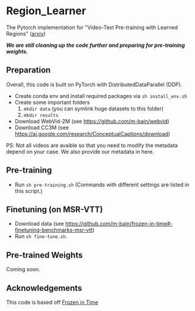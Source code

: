 # Region_Learner
The Pytorch implementation for "Video-Text Pre-training with Learned Regions"
([arxiv](https://arxiv.org/pdf/2112.01194.pdf))

***We are still cleaning up the code further and preparing for pre-training weights.***

## Preparation
Overall, this code is built on PyTorch with DistributedDataParallel (DDP).
- Create conda env and install required packages via `sh install_env.sh`
- Create some important folders
	1. `mkdir data` (you can symlink huge datasets to this folder)
	2. `mkdir results`
- Download WebVid-2M (see https://github.com/m-bain/webvid)
- Download CC3M (see https://ai.google.com/research/ConceptualCaptions/download)

PS: Not all videos are avaible so that you need to modify the metadata depend on your case. We also provide our metadata in here.


## Pre-training 
- Run `sh pre-training.sh` (Commands with different settings are listed in this script.)

## Finetuning (on MSR-VTT)
- Download data (see https://github.com/m-bain/frozen-in-time#-finetuning-benchmarks-msr-vtt)
- Run `sh fine-tune.sh`.


## Pre-trained Weights
Coming soon.

## Acknowledgements 
This code is based off [Frozen in Time](https://github.com/m-bain/frozen-in-time "Frozen in Time")





